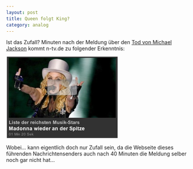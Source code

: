 ```yaml
---
layout: post
title: Queen folgt King?
category: analog
---
```


Ist das Zufall? Minuten nach der Meldung über den [Tod von Michael Jackson](http://www.spiegel.de/panorama/leute/0,1518,632670,00.html) kommt n-tv.de zu folgender Erkenntnis:

![](/media/madonna.png)

Wobei… kann eigentlich doch nur Zufall sein, da die Webseite dieses führenden Nachrichtensenders auch nach 40 Minuten die Meldung selber noch gar nicht hat…